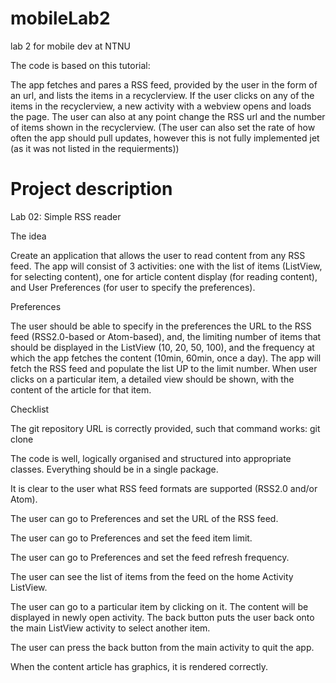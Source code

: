 # mobileLab2
lab 2 for mobile dev at NTNU

The code is based on this tutorial: 

The app fetches and pares a RSS feed, provided by the user in the form of an url, and lists the items in a recyclerview.
If the user clicks on any of the items in the recyclerview, a new activity with a webview opens and loads the page.
The user can also at any point change the RSS url and the number of items shown in the recyclerview. (The user can also set the rate of how often the app should pull updates, however this is not fully implemented jet (as it was not listed in the requierments))

# Project description
Lab 02: Simple RSS reader


The idea

Create an application that allows the user to read content from any RSS feed. The app will consist of 3 activities: one with the list of items (ListView, for selecting content), one for article content display (for reading content), and User Preferences (for user to specify the preferences). 


Preferences

The user should be able to specify in the preferences the URL to the RSS feed (RSS2.0-based or Atom-based), and, the limiting number of items that should be displayed in the ListView (10, 20, 50, 100), and the frequency at which the app fetches the content (10min, 60min, once a day). The app will fetch the RSS feed and populate the list UP to the limit number. When user clicks on a particular item, a detailed view should be shown, with the content of the article for that item. 


Checklist



 The git repository URL is correctly provided, such that command works: git clone <url>


 The code is well, logically organised and structured into appropriate classes. Everything should be in a single package.
 

 It is clear to the user what RSS feed formats are supported (RSS2.0 and/or Atom).
 

 The user can go to Preferences and set the URL of the RSS feed.
 

 The user can go to Preferences and set the feed item limit.
 

 The user can go to Preferences and set the feed refresh frequency.
 

 The user can see the list of items from the feed on the home Activity ListView.
 

 The user can go to a particular item by clicking on it. The content will be displayed in newly open activity. The back button puts the user back onto the main ListView activity to select another item. 
 

 The user can press the back button from the main activity to quit the app. 
 

 When the content article has graphics, it is rendered correctly.
